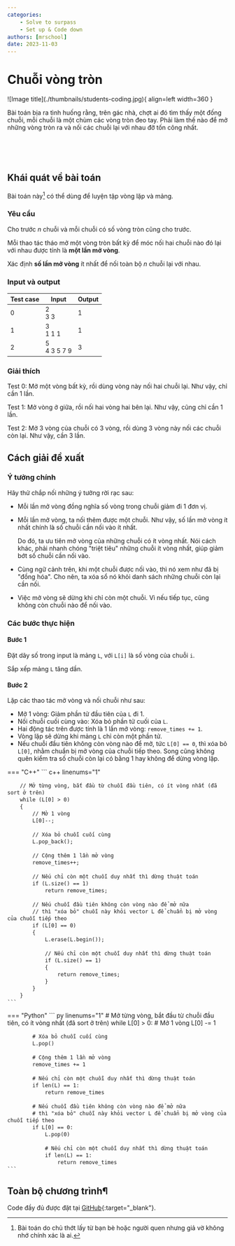 ```yaml
---
categories:
    - Solve to surpass
    - Set up & Code down
authors: [mrschool]
date: 2023-11-03
---
```


# Chuỗi vòng tròn

<div class="result" markdown>
![Image title](./thumbnails/students-coding.jpg){ align=left width=360 }

Bài toán bịa ra tình huống rằng, trên gác nhà, chợt ai đó tìm thấy một đống chuỗi, mỗi chuỗi là một chùm các vòng tròn đeo tay. Phải làm thế nào để mở những vòng tròn ra và nối các chuỗi lại với nhau đỡ tốn công nhất.

</div>

<br>
<br>

<!-- more -->

<br>

## Khái quát về bài toán

Bài toán này[^1] có thể dùng để luyện tập vòng lặp và mảng. 

[^1]: Bài toán do chủ thớt lấy từ bạn bè hoặc người quen nhưng giả vờ không nhớ chính xác là ai.

### Yêu cầu

Cho trước *n* chuỗi và mỗi chuỗi có số vòng tròn cũng cho trước.

Mỗi thao tác tháo mở một vòng tròn bất kỳ để móc nối hai chuỗi nào đó lại với nhau được tính là **một lần mở vòng**.

Xác định **số lần mở vòng** ít nhất để nối toàn bộ *n* chuỗi lại với nhau.

### Input và output

| Test case | Input | Output |
| --- | --- | --- |
| 0 | 2 <br> 3 3 | 1 |
| 1 | 3 <br> 1 1 1 | 1 |
| 2 | 5 <br> 4 3 5 7 9 | 3 |

### Giải thích

Test 0: Mở một vòng bất kỳ, rồi dùng vòng này nối hai chuỗi lại. Như vậy, chỉ cần 1 lần.

Test 1: Mở vòng ở giữa, rồi nối hai vòng hai bên lại. Như vậy, cũng chỉ cần 1 lần.

Test 2: Mở 3 vòng của chuỗi có 3 vòng, rồi dùng 3 vòng này nối các chuỗi còn lại. Như vậy, cần 3 lần.

## Cách giải đề xuất

### Ý tưởng chính

Hãy thử chắp nối những ý tưởng rời rạc sau:

- Mỗi lần mở vòng đồng nghĩa số vòng trong chuỗi giảm đi 1 đơn vị.

- Mỗi lần mở vòng, ta nối thêm được một chuỗi. Như vậy, số lần mở vòng ít nhất chính là số chuỗi cần nối vào ít nhất.

    Do đó, ta ưu tiên mở vòng của những chuỗi có ít vòng nhất. Nói cách khác, phải nhanh chóng "triệt tiêu" những chuỗi ít vòng nhất, giúp giảm bớt số chuỗi cần nối vào.

- Cùng ngữ cảnh trên, khi một chuỗi được nối vào, thì nó xem như đã bị "đồng hóa". Cho nên, ta xóa sổ nó khỏi danh sách những chuỗi còn lại cần nối.

- Việc mở vòng sẽ dừng khi chỉ còn một chuỗi. Vì nếu tiếp tục, cũng không còn chuỗi nào để nối vào.

### Các bước thực hiện

#### Bước 1

Đặt dãy số trong input là mảng `L`, với `L[i]` là số vòng của chuỗi `i`.

Sắp xếp mảng `L` tăng dần.

#### Bước 2

Lặp các thao tác mở vòng và nối chuỗi như sau:

- Mở 1 vòng: Giảm phần tử đầu tiên của `L` đi 1.
- Nối chuỗi cuối cùng vào: Xóa bỏ phần tử cuối của `L`.
- Hai động tác trên được tính là 1 lần mở vòng: `remove_times += 1`.
- Vòng lặp sẽ dừng khi mảng `L` chỉ còn một phần tử.
- Nếu chuỗi đầu tiên không còn vòng nào để mở, tức `L[0] == 0`, thì xóa bỏ `L[0]`, nhằm chuẩn bị mở vòng của chuỗi tiếp theo. Song cũng không quên kiểm tra số chuỗi còn lại có bằng 1 hay không để dừng vòng lặp. 

=== "C++"
    ``` c++ linenums="1"

        // Mở từng vòng, bắt đầu từ chuỗi đầu tiên, có ít vòng nhất (đã sort ở trên)
        while (L[0] > 0)
        {
            // Mở 1 vòng
            L[0]--;

            // Xóa bỏ chuỗi cuối cùng
            L.pop_back();

            // Cộng thêm 1 lần mở vòng
            remove_times++;
            
            // Nếu chỉ còn một chuỗi duy nhất thì dừng thuật toán
            if (L.size() == 1)
                return remove_times;

            // Nếu chuỗi đầu tiên không còn vòng nào để mở nữa
            // thì "xóa bỏ" chuỗi này khỏi vector L để chuẩn bị mở vòng của chuỗi tiếp theo
            if (L[0] == 0)
            {
                L.erase(L.begin());

                // Nếu chỉ còn một chuỗi duy nhất thì dừng thuật toán
                if (L.size() == 1)
                {
                    return remove_times;
                }
            }
        }
    ```
=== "Python"
    ``` py linenums="1"
        # Mở từng vòng, bắt đầu từ chuỗi đầu tiên, có ít vòng nhất (đã sort ở trên)
        while L[0] > 0:
            # Mở 1 vòng
            L[0] -= 1

            # Xóa bỏ chuỗi cuối cùng
            L.pop()

            # Cộng thêm 1 lần mở vòng
            remove_times += 1
            
            # Nếu chỉ còn một chuỗi duy nhất thì dừng thuật toán
            if len(L) == 1:
                return remove_times

            # Nếu chuỗi đầu tiên không còn vòng nào để mở nữa
            # thì "xóa bỏ" chuỗi này khỏi vector L để chuẩn bị mở vòng của chuỗi tiếp theo
            if L[0] == 0:        
                L.pop(0)

                # Nếu chỉ còn một chuỗi duy nhất thì dừng thuật toán
                if len(L) == 1:            
                    return remove_times
    ```

## Toàn bộ chương trình¶

Code đầy đủ được đặt tại [GitHub](https://github.com/vtchitruong/HSG-UnknownSource/tree/main/Ring-chain){:target="_blank"}.


